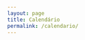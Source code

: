 ```yaml
---
layout: page
title: Calendário
permalink: /calendario/
---
```


<script src='https://cdn.jsdelivr.net/npm/fullcalendar@6.1.8/index.global.min.js'></script>
<script>

  document.addEventListener('DOMContentLoaded', function() {
    let currentView = 'customList';
    let calendar = new FullCalendar.Calendar(document.getElementById('calendar'), {
      headerToolbar: {
        left: 'prev,next today',
        center: 'title',
        right: 'customButton'
      },
      initialView: currentView,
      views: {
        customList: {
          type: 'listWeek',
          buttonText: 'Lista de releases',
          duration: { months: 6 },
        },
        customMonth: {
          type: 'dayGridMonth',
          buttonText: 'Releases do mês',
        }
      },
      customButtons: {
        customButton: {
          text: 'Trocar modo',
          click: function() {
            if (currentView === 'customList') {
              currentView = 'customMonth';
            } else {
              currentView = 'customList';
            }
            calendar.changeView(currentView);
          }
        }
      },
      events: [
        {
          title: 'AZ Quest Investimentos',
          start: '2023-07-11'
        },
        {
          title: 'Dahlia Capital',
          start: '2023-07-08'
        },
        {
          title: 'Daycoval Asset Management',
          start: '2023-07-14',
        },
	{
          title: 'Genoa Capital',
          start: '2023-07-08'
        },
        {
          title: 'JGP Asset Management',
          start: '2023-07-10'
        },
        {
          title: 'MAG Investimentos',
          start: '2023-07-07',
        },
	{
          title: 'O3 Capital',
          start: '2023-07-08'
        },
        {
          title: 'Rio Bravo',
          start: '2023-07-07'
        },
        {
          title: 'Sueste Capital',
          start: '2023-07-12',
        },
	{
          title: 'SulAmerica Investimentos',
          start: '2023-07-10'
        },
        {
          title: 'V8 Capital',
          start: '2023-07-14'
        },
        {
          title: 'Valora Investimentos',
          start: '2023-07-14',
        },
	{
          title: 'Verde Asset Management',
          start: '2023-07-10'
        },
        {
          title: 'BV Asset',
          start: '2023-07-08'
        },
        {
          title: 'XP Asset Management',
          start: '2023-07-11',
        },
      ]
    });

    calendar.render();
  });

</script>

<div id="calendar"></div>
